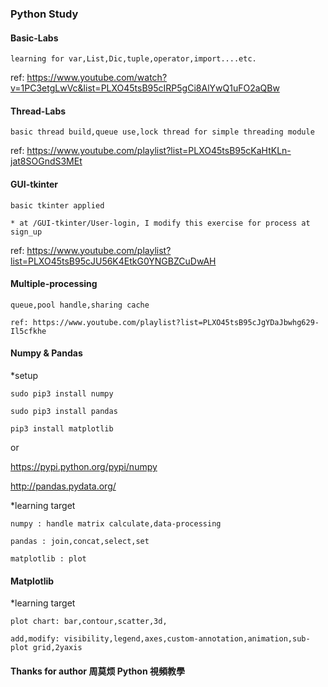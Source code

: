 ### Python Study

#### Basic-Labs

    learning for var,List,Dic,tuple,operator,import....etc.

  ref: https://www.youtube.com/watch?v=1PC3etgLwVc&list=PLXO45tsB95cIRP5gCi8AlYwQ1uFO2aQBw

#### Thread-Labs

    basic thread build,queue use,lock thread for simple threading module

  ref: https://www.youtube.com/playlist?list=PLXO45tsB95cKaHtKLn-jat8SOGndS3MEt

#### GUI-tkinter

    basic tkinter applied

    * at /GUI-tkinter/User-login, I modify this exercise for process at sign_up

   ref: https://www.youtube.com/playlist?list=PLXO45tsB95cJU56K4EtkG0YNGBZCuDwAH

#### Multiple-processing

    queue,pool handle,sharing cache

    ref: https://www.youtube.com/playlist?list=PLXO45tsB95cJgYDaJbwhg629-Il5cfkhe

#### Numpy & Pandas

  *setup
  
    sudo pip3 install numpy
  
    sudo pip3 install pandas
  
    pip3 install matplotlib
  
  or
  
   https://pypi.python.org/pypi/numpy
  
   http://pandas.pydata.org/
  
  *learning target
  
    numpy : handle matrix calculate,data-processing
    
    pandas : join,concat,select,set
    
    matplotlib : plot
    
#### Matplotlib

  *learning target
   
    plot chart: bar,contour,scatter,3d,
     
    add,modify: visibility,legend,axes,custom-annotation,animation,sub-plot grid,2yaxis
      
        
#### Thanks for author 周莫烦 Python 視頻教學


